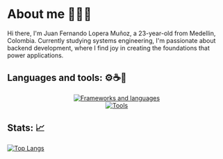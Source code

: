 # About me 🦸🏽‍♂️

Hi there, I'm Juan Fernando Lopera Muñoz, a 23-year-old from Medellin, Colombia. Currently studying systems engineering, I'm passionate about backend development, where I find joy in creating the foundations that power applications.

## Languages and tools: :gear::coffee::whale: 
<div align="center">
  <a href="https://skillicons.dev">
    <img src="https://skillicons.dev/icons?i=java,spring,maven,python,django,git,docker,aws"/ alt="Frameworks and languages">
    <br>
    <img src="https://skillicons.dev/icons?i=github,mysql,postgres,linux,bash,postman,idea,vscode"/ alt="Tools">
  </a>
  </div>

## Stats: 📈
[![Top Langs](https://github-readme-stats.vercel.app/api/top-langs/?username=JL005&layout=donut&theme=nord&hide_border=true)](https://github.com/anuraghazra/github-readme-stats)
